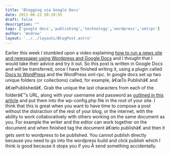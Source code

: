 ```yaml
---
title: 'Blogging via Google Docs'
date: 2011-06-22 20:10:55
draft: false
description: ""
tags: ['google docs','publishing','technology','wordpress','xmlrpc']
author: 'Andrew'
layout: '../../layouts/BlogPost.astro'
---
```


Earlier this week I stumbled upon a video explaining [how to run a news site and newspaper using Wordpress and Google Docs](http://www.mediabistro.com/10000words/how-to-run-a-news-site-and-newspaper-using-wordpress-and-google-docs_b4781) and I thought that I would take their advice and try it out. So this post is written in Google Docs and will be transferred, once I have finished writing it, using a plugin called [Docs to WordPress](http://wordpress.org/extend/plugins/docs-to-wordpress/installation/) and the WordPress xml-rpc. In google docs set up two unique folders (or collections) called, for example, â€œTo Publishâ€ and â€œPublishedâ€. Grab the unique the last characters from each of the folderâ€™s URL, along with your username and password as [outlined in this article](http://dev.bangordailynews.com/2011/06/20/quick-update-to-the-docs-to-wordpress-plugin/) and put them into the wp-config.php file in the root of your site. I think that this is great when you want to have time to compose a post without the distraction of the rest of your blog, or the internet, with the ability to work collaboratively with others working on the same document as you. For example the writer and the editor can work together on the document and when finished tag the document â€œto publishâ€ and then it gets sent to wordpress to be published. You cannot publish directly because you need to go into the wordpress build and click publish which I think is good because it stops you if you Â send something accidentally.
